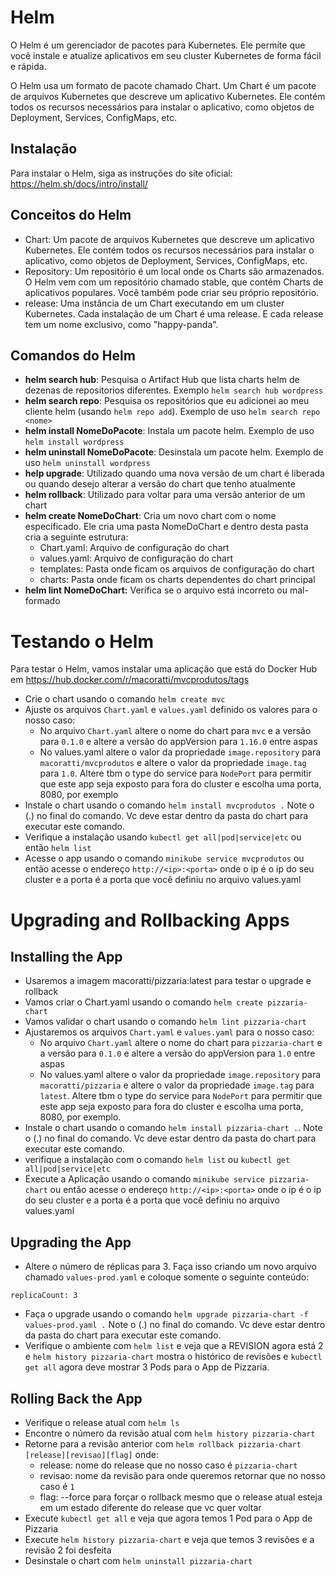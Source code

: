 # Helm

O Helm é um gerenciador de pacotes para Kubernetes. Ele permite que você instale e atualize aplicativos em seu cluster Kubernetes de forma fácil e rápida.

O Helm usa um formato de pacote chamado Chart. Um Chart é um pacote de arquivos Kubernetes que descreve um aplicativo Kubernetes. Ele contém todos os recursos necessários para instalar o aplicativo, como objetos de Deployment, Services, ConfigMaps, etc.


## Instalação
Para instalar o Helm, siga as instruções do site oficial: https://helm.sh/docs/intro/install/

## Conceitos do Helm
- Chart: Um pacote de arquivos Kubernetes que descreve um aplicativo Kubernetes. Ele contém todos os recursos necessários para instalar o aplicativo, como objetos de Deployment, Services, ConfigMaps, etc.
- Repository: Um repositório é um local onde os Charts são armazenados. O Helm vem com um repositório chamado stable, que contém Charts de aplicativos populares. Você também pode criar seu próprio repositório.
- release: Uma instância de um Chart executando em um cluster Kubernetes. Cada instalação de um Chart é uma release. E cada release tem um nome exclusivo, como "happy-panda".

## Comandos do Helm
- **helm search hub**: Pesquisa o Artifact Hub que lista charts helm de dezenas de repositorios diferentes. Exemplo `helm search hub wordpress`
- **helm search repo**: Pesquisa os repositórios que eu adicionei ao meu cliente helm (usando `helm repo add`). Exemplo de uso `helm search repo <nome>`
- **helm install NomeDoPacote**: Instala um pacote helm. Exemplo de uso `helm install wordpress` 
- **helm uninstall NomeDoPacote**: Desinstala um pacote helm. Exemplo de uso `helm uninstall wordpress`
- **help upgrade**: Utilizado quando uma nova versão de um chart é liberada ou quando desejo alterar a versão do chart que tenho atualmente
- **helm rollback**: Utilizado para voltar para uma versão anterior de um chart 
- **helm create NomeDoChart**: Cria um novo chart com o nome especificado. Ele cria uma pasta NomeDoChart e dentro desta pasta cria a seguinte estrutura:
    - Chart.yaml: Arquivo de configuração do chart
    - values.yaml: Arquivo de configuração do chart
    - templates: Pasta onde ficam os arquivos de configuração do chart
    - charts: Pasta onde ficam os charts dependentes do chart principal 
- **helm lint NomeDoChart:** Verifica se o arquivo está incorreto ou mal-formado


# Testando o Helm
Para testar o Helm, vamos instalar uma aplicação que está do Docker Hub em https://hub.docker.com/r/macoratti/mvcprodutos/tags 

- Crie o chart usando o comando `helm create mvc`
- Ajuste os arquivos `Chart.yaml` e `values.yaml` definido os valores para o nosso caso:
  - No arquivo `Chart.yaml` altere o nome do chart para `mvc` e a versão para `0.1.0` e altere a versão do appVersion para `1.16.0` entre aspas
  - No values.yaml altere o valor da propriedade `image.repository` para `macoratti/mvcprodutos` e altere o valor da propriedade `image.tag` para `1.0`. Altere tbm o type do service para `NodePort` para permitir que este app seja exposto para fora do cluster e escolha uma porta, 8080, por exemplo
- Instale o chart usando o comando `helm install mvcprodutos .` Note o (.) no final do comando. Vc deve estar dentro da pasta do chart para executar este comando.
- Verifique a instalação usando `kubectl get all|pod|service|etc` ou então `helm list`
- Acesse o app usando o comando `minikube service mvcprodutos` ou então acesse o endereço `http://<ip>:<porta>` onde o ip é o ip do seu cluster e a porta é a porta que você definiu no arquivo values.yaml

# Upgrading and Rollbacking Apps
## Installing the App
- Usaremos a imagem macoratti/pizzaria:latest para testar o upgrade e rollback
- Vamos criar o Chart.yaml usando o comando `helm create pizzaria-chart`
- Vamos validar o chart usando o comando `helm lint pizzaria-chart`
- Ajustaremos os arquivos `Chart.yaml` e `values.yaml` para o nosso caso:
  - No arquivo `Chart.yaml` altere o nome do chart para `pizzaria-chart` e a versão para `0.1.0` e altere a versão do appVersion para `1.0` entre aspas
  - No values.yaml altere o valor da propriedade `image.repository` para `macoratti/pizzaria` e altere o valor da propriedade `image.tag` para `latest`. Altere tbm o type do service para `NodePort` para permitir que este app seja exposto para fora do cluster e escolha uma porta, 8080, por exemplo.
- Instale o chart usando o comando `helm install pizzaria-chart .`. Note o (.) no final do comando. Vc deve estar dentro da pasta do chart para executar este comando.
- verifique a instalação com o comando `helm list` ou `kubectl get all|pod|service|etc`
- Execute a Aplicação usando o comando `minikube service pizzaria-chart` ou então acesse o endereço `http://<ip>:<porta>` onde o ip é o ip do seu cluster e a porta é a porta que você definiu no arquivo values.yaml

## Upgrading the App
- Altere o número de réplicas para 3. Faça isso criando um novo arquivo chamado `values-prod.yaml` e coloque somente o seguinte conteúdo:
```
replicaCount: 3
```	
- Faça o upgrade usando o comando `helm upgrade pizzaria-chart -f values-prod.yaml .` Note o (.) no final do comando. Vc deve estar dentro da pasta do chart para executar este comando.
- Verifique o ambiente com `helm list` e veja que a REVISION agora está 2 e `helm history pizzaria-chart` mostra o histórico de revisões e `kubectl get all` agora deve mostrar 3 Pods para o App de Pizzaria.

## Rolling Back the App
- Verifique o release atual com `helm ls`
- Encontre o número da revisão atual com `helm history pizzaria-chart`
- Retorne para a revisão anterior com `helm rollback pizzaria-chart [release][revisao][flag]` onde:
  - release: nome do release que no nosso caso é `pizzaria-chart`
  - revisao: nome da revisão para onde queremos retornar que no nosso caso é `1`
  - flag: --force para forçar o rollback mesmo que o release atual esteja em um estado diferente do release que vc quer voltar
- Execute `kubectl get all` e veja que agora temos 1 Pod para o App de Pizzaria
- Execute `helm history pizzaria-chart` e veja que temos 3 revisões e a revisão 2 foi desfeita
- Desinstale o chart com `helm uninstall pizzaria-chart`